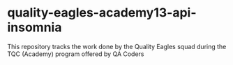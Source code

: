 # quality-eagles-academy13-api-insomnia
This repository tracks the work done by the Quality Eagles squad during the TQC (Academy) program offered by QA Coders 

